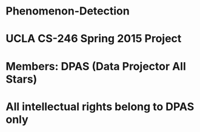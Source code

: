# Phenomenon-Detection
# UCLA CS-246 Spring 2015 Project
# Members: DPAS (Data Projector All Stars)
# All intellectual rights belong to DPAS only
